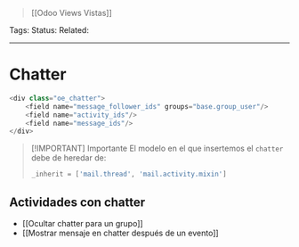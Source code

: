 > [[Odoo Views Vistas]]

Tags: 
Status: 
Related: 

___

# Chatter

```python
<div class="oe_chatter">
	<field name="message_follower_ids" groups="base.group_user"/>
	<field name="activity_ids"/>
	<field name="message_ids"/>
</div>
```

> [!IMPORTANT] Importante
> El modelo en el que insertemos el `chatter` debe de heredar de:
> ```python
> _inherit = ['mail.thread', 'mail.activity.mixin']
> ```

## Actividades con chatter
- [[Ocultar chatter para un grupo]]
- [[Mostrar mensaje en chatter después de un evento]]